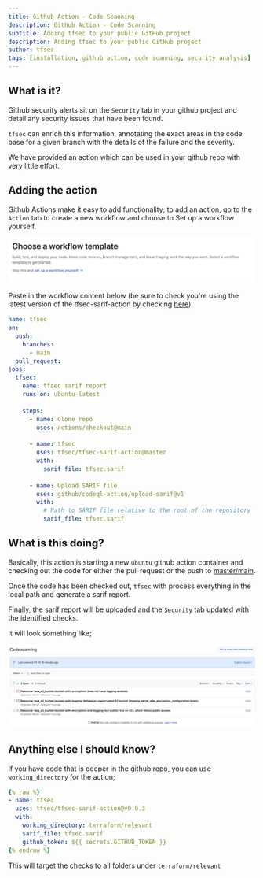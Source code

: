 ```yaml
---
title: Github Action - Code Scanning
description: Github Action - Code Scanning
subtitle: Adding tfsec to your public GitHub project
description: Adding tfsec to your public GitHub project
author: tfsec
tags: [installation, github action, code scanning, security analysis]
---
```


## What is it?

Github security alerts sit on the `Security` tab in your github project and detail any security issues that have been found.

`tfsec` can enrich this information, annotating the exact areas in the code base for a given branch with the details of the failure and the severity.

We have provided an action which can be used in your github repo with very little effort.

## Adding the action

Github Actions make it easy to add functionality; to add an action, go to the `Action` tab to create a new workflow and choose to Set up a workflow yourself.

![Setup a new workflow](../../imgs/newworkflow.png)

Paste in the workflow content below (be sure to check you're using the latest version of the tfsec-sarif-action by checking [here](https://github.com/marketplace/actions/run-tfsec-with-sarif-upload))

```yaml
name: tfsec
on:
  push:
    branches:
      - main
  pull_request:
jobs:
  tfsec:
    name: tfsec sarif report
    runs-on: ubuntu-latest

    steps:
      - name: Clone repo
        uses: actions/checkout@main

      - name: tfsec
        uses: tfsec/tfsec-sarif-action@master
        with:
          sarif_file: tfsec.sarif         

      - name: Upload SARIF file
        uses: github/codeql-action/upload-sarif@v1
        with:
          # Path to SARIF file relative to the root of the repository
          sarif_file: tfsec.sarif    
```

## What is this doing?

Basically, this action is starting a new `ubuntu` github action container and checking out the code for either the pull request or the push to [master/main](https://github.com/github/renaming).

Once the code has been checked out, `tfsec` with process everything in the local path and generate a sarif report.

Finally, the sarif report will be uploaded and the `Security` tab updated with the identified checks. 

It will look something like;

![Code Scanning](../../imgs/codescanning.png)

## Anything else I should know?

If you have code that is deeper in the github repo, you can use `working_directory` for the action;

```yaml
{% raw %}
- name: tfsec
  uses: tfsec/tfsec-sarif-action@v0.0.3
  with:
    working_directory: terraform/relevant
    sarif_file: tfsec.sarif         
    github_token: ${{ secrets.GITHUB_TOKEN }}
{% endraw %}
```

This will target the checks to all folders under `terraform/relevant`
